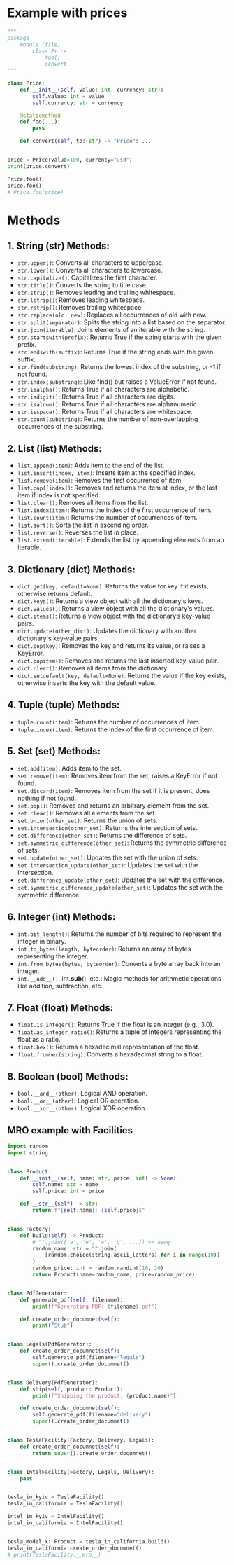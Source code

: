 # Example with prices

```python
"""
package
    module (file)
        class Price
            foo()
            convert
"""

class Price:
    def __init__(self, value: int, currency: str):
        self.value: int = value
        self.currency: str = currency

    @staticmethod
    def foo(...):
        pass

    def convert(self, to: str) -> "Price": ...


price = Price(value=100, currency="usd")
print(price.convert)

Price.foo()
price.foo()
# Price.foo(price)
```

# Methods

## 1. String (str) Methods:

- `str.upper()`: Converts all characters to uppercase.
- `str.lower()`: Converts all characters to lowercase.
- `str.capitalize()`: Capitalizes the first character.
- `str.title()`: Converts the string to title case.
- `str.strip()`: Removes leading and trailing whitespace.
- `str.lstrip()`: Removes leading whitespace.
- `str.rstrip()`: Removes trailing whitespace.
- `str.replace(old, new)`: Replaces all occurrences of old with new.
- `str.split(separator)`: Splits the string into a list based on the separator.
- `str.join(iterable)`: Joins elements of an iterable with the string.
- `str.startswith(prefix)`: Returns True if the string starts with the given prefix.
- `str.endswith(suffix)`: Returns True if the string ends with the given suffix.
- `str.find(substring)`: Returns the lowest index of the substring, or -1 if not found.
- `str.index(substring)`: Like find() but raises a ValueError if not found.
- `str.isalpha()`: Returns True if all characters are alphabetic.
- `str.isdigit()`: Returns True if all characters are digits.
- `str.isalnum()`: Returns True if all characters are alphanumeric.
- `str.isspace()`: Returns True if all characters are whitespace.
- `str.count(substring)`: Returns the number of non-overlapping occurrences of the substring.

## 2. List (list) Methods:

- `list.append(item)`: Adds item to the end of the list.
- `list.insert(index, item)`: Inserts item at the specified index.
- `list.remove(item)`: Removes the first occurrence of item.
- `list.pop([index])`: Removes and returns the item at index, or the last item if index is not specified.
- `list.clear()`: Removes all items from the list.
- `list.index(item)`: Returns the index of the first occurrence of item.
- `list.count(item)`: Returns the number of occurrences of item.
- `list.sort()`: Sorts the list in ascending order.
- `list.reverse()`: Reverses the list in place.
- `list.extend(iterable)`: Extends the list by appending elements from an iterable.

## 3. Dictionary (dict) Methods:

- `dict.get(key, default=None)`: Returns the value for key if it exists, otherwise returns default.
- `dict.keys()`: Returns a view object with all the dictionary's keys.
- `dict.values()`: Returns a view object with all the dictionary's values.
- `dict.items()`: Returns a view object with the dictionary’s key-value pairs.
- `dict.update(other_dict)`: Updates the dictionary with another dictionary's key-value pairs.
- `dict.pop(key)`: Removes the key and returns its value, or raises a KeyError.
- `dict.popitem()`: Removes and returns the last inserted key-value pair.
- `dict.clear()`: Removes all items from the dictionary.
- `dict.setdefault(key, default=None)`: Returns the value if the key exists, otherwise inserts the key with the default value.

## 4. Tuple (tuple) Methods:

- `tuple.count(item)`: Returns the number of occurrences of item.
- `tuple.index(item)`: Returns the index of the first occurrence of item.

## 5. Set (set) Methods:

- `set.add(item)`: Adds item to the set.
- `set.remove(item)`: Removes item from the set, raises a KeyError if not found.
- `set.discard(item)`: Removes item from the set if it is present, does nothing if not found.
- `set.pop()`: Removes and returns an arbitrary element from the set.
- `set.clear()`: Removes all elements from the set.
- `set.union(other_set)`: Returns the union of sets.
- `set.intersection(other_set)`: Returns the intersection of sets.
- `set.difference(other_set)`: Returns the difference of sets.
- `set.symmetric_difference(other_set)`: Returns the symmetric difference of sets.
- `set.update(other_set)`: Updates the set with the union of sets.
- `set.intersection_update(other_set)`: Updates the set with the intersection.
- `set.difference_update(other_set)`: Updates the set with the difference.
- `set.symmetric_difference_update(other_set)`: Updates the set with the symmetric difference.

## 6. Integer (int) Methods:

- `int.bit_length()`: Returns the number of bits required to represent the integer in binary.
- `int.to_bytes(length, byteorder)`: Returns an array of bytes representing the integer.
- `int.from_bytes(bytes, byteorder)`: Converts a byte array back into an integer.
- `int.__add__()`, int.**sub**(), etc.: Magic methods for arithmetic operations like addition, subtraction, etc.

## 7. Float (float) Methods:

- `float.is_integer()`: Returns True if the float is an integer (e.g., 3.0).
- `float.as_integer_ratio()`: Returns a tuple of integers representing the float as a ratio.
- `float.hex()`: Returns a hexadecimal representation of the float.
- `float.fromhex(string)`: Converts a hexadecimal string to a float.

## 8. Boolean (bool) Methods:

- `bool.__and__(other)`: Logical AND operation.
- `bool.__or__(other)`: Logical OR operation.
- `bool.__xor__(other)`: Logical XOR operation.

## MRO example with Facilities

```python
import random
import string


class Product:
    def __init__(self, name: str, price: int) -> None:
        self.name: str = name
        self.price: int = price

    def __str__(self) -> str:
        return f"{self.name}: {self.price}$"


class Factory:
    def build(self) -> Product:
        # "".join(['a', 'e', 'w', 'q', ...]) => aewq
        random_name: str = "".join(
            [random.choice(string.ascii_letters) for i in range(10)]
        )
        random_price: int = random.randint(10, 20)
        return Product(name=random_name, price=random_price)


class PdfGenerator:
    def generate_pdf(self, filename):
        print(f"Generating PDF: {filename}.pdf")

    def create_order_documnet(self):
        print("Stub")


class Legals(PdfGenerator):
    def create_order_documnet(self):
        self.generate_pdf(filename="legals")
        super().create_order_documnet()


class Delivery(PdfGenerator):
    def ship(self, product: Product):
        print(f"Shipping the product: {product.name}")

    def create_order_documnet(self):
        self.generate_pdf(filename="delivery")
        super().create_order_documnet()


class TeslaFacility(Factory, Delivery, Legals):
    def create_order_documnet(self):
        return super().create_order_documnet()


class IntelFacility(Factory, Legals, Delivery):
    pass


tesla_in_kyiv = TeslaFacility()
tesla_in_california = TeslaFacility()

intel_in_kyiv = IntelFacility()
intel_in_california = IntelFacility()


tesla_model_x: Product = tesla_in_california.build()
tesla_in_california.create_order_documnet()
# print(TeslaFacility.__mro__)
```
